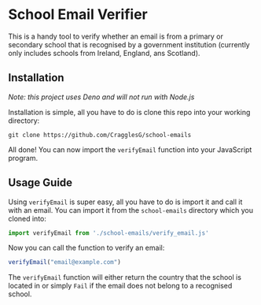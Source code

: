 # School Email Verifier
This is a handy tool to verify whether an email is from a primary or secondary school that is recognised by a government
institution (currently only includes schools from Ireland, England, ans Scotland).

## Installation

*Note: this project uses Deno and will not run with Node.js*

Installation is simple, all you have to do is clone this repo into your working directory:

````commandline
git clone https://github.com/CragglesG/school-emails
````

All done! You can now import the ``verifyEmail`` function into your JavaScript program.

## Usage Guide

Using ``verifyEmail``  is super easy, all you have to do is import it and call it with an email. You can import
it from the ``school-emails`` directory which you cloned into:

```javascript
import verifyEmail from './school-emails/verify_email.js'
```

Now you can call the function to verify an email:

````javascript
verifyEmail("email@example.com")
````

The ``verifyEmail`` function will either return the country that the school is located in or simply ``Fail`` if the
email does not belong to a recognised school.
